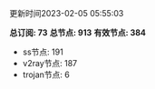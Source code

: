 更新时间2023-02-05 05:55:03

**总订阅: 73**
**总节点: 913**
**有效节点: 384**
- ss节点: 191
- v2ray节点: 187
- trojan节点: 6
